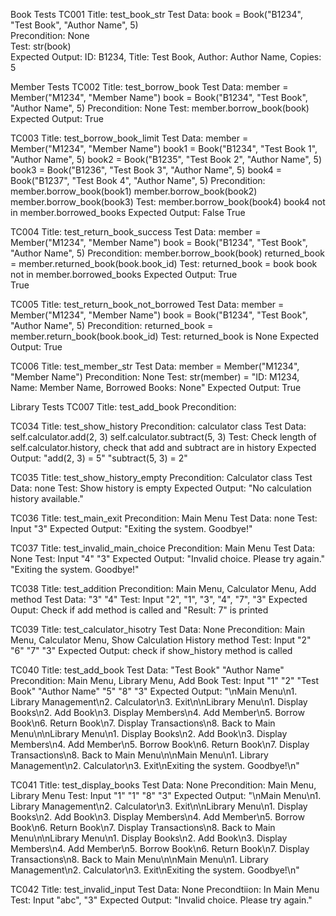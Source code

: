 Book Tests
TC001
Title:              test_book_str
Test Data:          book = Book("B1234", "Test Book", "Author Name", 5)  
Precondition:       None   
Test:               str(book)                                               
Expected Output:    ID: B1234, Title: Test Book, Author: Author Name, Copies: 5


Member Tests
TC002
Title:              test_borrow_book
Test Data:          member = Member("M1234", "Member Name")
                    book = Book("B1234", "Test Book", "Author Name", 5)
Precondition:       None
Test:               member.borrow_book(book)
Expected Output:    True


TC003
Title:              test_borrow_book_limit
Test Data:          member = Member("M1234", "Member Name")
                    book1 = Book("B1234", "Test Book 1", "Author Name", 5)
                    book2 = Book("B1235", "Test Book 2", "Author Name", 5)
                    book3 = Book("B1236", "Test Book 3", "Author Name", 5)
                    book4 = Book("B1237", "Test Book 4", "Author Name", 5)
Precondition:       member.borrow_book(book1)
                    member.borrow_book(book2)
                    member.borrow_book(book3)
Test:               member.borrow_book(book4)
                    book4 not in member.borrowed_books
Expected Output:    False
                    True


TC004
Title:              test_return_book_success
Test Data:          member = Member("M1234", "Member Name")
                    book = Book("B1234", "Test Book", "Author Name", 5)
Precondition:       member.borrow_book(book)
                    returned_book = member.returned_book(book.book_id)
Test:               returned_book = book
                    book not in member.borrowed_books
Expected Output:    True    
                    True


TC005
Title:              test_return_book_not_borrowed
Test Data:          member = Member("M1234", "Member Name")
                    book = Book("B1234", "Test Book", "Author Name", 5)
Precondition:       returned_book = member.return_book(book.book_id)
Test:               returned_book is None
Expected Output:    True


TC006
Title:              test_member_str
Test Data:          member = Member("M1234", "Member Name")
Precondition:       None
Test:               str(member) = "ID: M1234, Name: Member Name, Borrowed Books: None"
Expected Output:    True


Library Tests
TC007
Title:              test_add_book
Precondition:       











TC034
Title: test_show_history
Precondition: calculator class
Test Data:         self.calculator.add(2, 3)
        self.calculator.subtract(5, 3)
Test: Check length of self.calculator.history, check that add and subtract are in history
Expected Output: "add(2, 3) = 5" "subtract(5, 3) = 2"

TC035
Title: test_show_history_empty
Precondition: Calculator class
Test Data: none
Test: Show history is empty
Expected Output: "No calculation history available."

TC036
Title: test_main_exit
Precondition: Main Menu
Test Data: none
Test: Input "3"
Expected Output: "Exiting the system. Goodbye!"

TC037
Title: test_invalid_main_choice
Precondition: Main Menu
Test Data: None
Test: Input "4" "3"
Expected Output: "Invalid choice. Please try again." "Exiting the system. Goodbye!"

TC038
Title: test_addition
Precondition: Main Menu, Calculator Menu, Add method
Test Data: "3" "4"
Test: Input "2", "1", "3", "4", "7", "3"
Expected Ouput: Check if add method is called and "Result: 7" is printed

TC039
Title: test_calculator_hisotry
Test Data: None
Precondition: Main Menu, Calculator Menu, Show Calculation History method
Test: Input "2" "6" "7" "3"
Expected Output: check if show_history method is called

TC040
Title: test_add_book
Test Data: "Test Book" "Author Name"
Precondition: Main Menu, Library Menu, Add Book
Test: Input "1" "2" "Test Book" "Author Name" "5" "8" "3"
Expected Output: "\nMain Menu\n1. Library Management\n2. Calculator\n3. Exit\n\nLibrary Menu\n1. Display Books\n2. Add Book\n3. Display Members\n4. Add Member\n5. Borrow Book\n6. Return Book\n7. Display Transactions\n8. Back to Main Menu\n\nLibrary Menu\n1. Display Books\n2. Add Book\n3. Display Members\n4. Add Member\n5. Borrow Book\n6. Return Book\n7. Display Transactions\n8. Back to Main Menu\n\nMain Menu\n1. Library Management\n2. Calculator\n3. Exit\nExiting the system. Goodbye!\n"

TC041
Title: test_display_books
Test Data: None
Precondition: Main Menu, Library Menu
Test: Input "1" "1" "8" "3"
Expected Output: "\nMain Menu\n1. Library Management\n2. Calculator\n3. Exit\n\nLibrary Menu\n1. Display Books\n2. Add Book\n3. Display Members\n4. Add Member\n5. Borrow Book\n6. Return Book\n7. Display Transactions\n8. Back to Main Menu\n\nLibrary Menu\n1. Display Books\n2. Add Book\n3. Display Members\n4. Add Member\n5. Borrow Book\n6. Return Book\n7. Display Transactions\n8. Back to Main Menu\n\nMain Menu\n1. Library Management\n2. Calculator\n3. Exit\nExiting the system. Goodbye!\n"

TC042
Title: test_invalid_input
Test Data: None
Precondtiion: In Main Menu
Test: Input "abc", "3"
Expected Output: "Invalid choice. Please try again."

